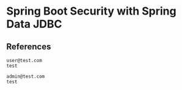 # Spring Boot Security with Spring Data JDBC

## References

```
user@test.com
test

admin@test.com
test
```


